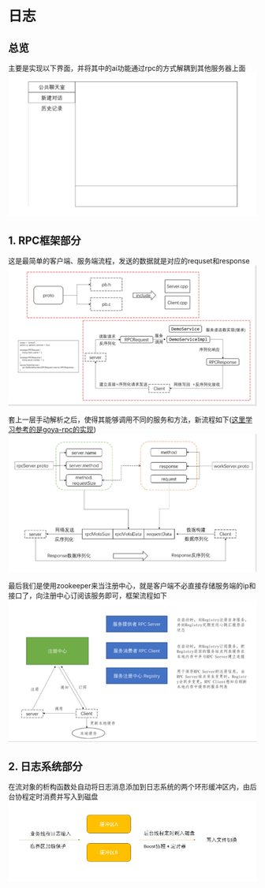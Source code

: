 # 日志

## 总览
主要是实现以下界面，并将其中的ai功能通过rpc的方式解耦到其他服务器上面
![Alt text](image/image.png)

## 1. RPC框架部分
这是最简单的客户端、服务端流程，发送的数据就是对应的requset和response
![Alt text](../server/tools/rpc/image/image.png)


套上一层手动解析之后，使得其能够调用不同的服务和方法，新流程如下([这里学习参考的是goya-rpc的实现](https://github.com/goyas/goya-rpc))
![Alt text](../server/tools/rpc/image/image-1.png)


最后我们是使用zookeeper来当注册中心，就是客户端不必直接存储服务端的ip和接口了，向注册中心订阅该服务即可，框架流程如下
![Alt text](../server/tools/rpc/image/image-2.png)

## 2. 日志系统部分

在流对象的析构函数处自动将日志消息添加到日志系统的两个环形缓冲区内，由后台协程定时消费并写入到磁盘
![Alt text](image/image-4.png)
